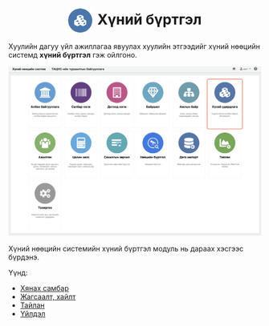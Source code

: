 
<h1 align="center"><img src="../assets/images/modules/people.svg" style="width: 48px;vertical-align: middle;padding-right: 10px;"/>Хүний бүртгэл</h1>

Хуулийн дагуу үйл ажиллагаа явуулах хуулийн этгээдийг хүний нөөцийн системд  **хүний бүртгэл** гэж ойлгоно. 
<br>

![](../assets/images/modules/people/home.png)

Хүний нөөцийн системийн хүний бүртгэл модуль нь дараах хэсгээс бүрдэнэ.

Үүнд:

- [Хянах самбар](people/dashboard.md)
- [Жагсаалт, хайлт](people/list.md)
- [Тайлан](people/report.md)
- [Үйлдэл](people/action.md)